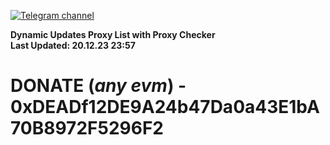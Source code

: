 [![Telegram channel](https://img.shields.io/endpoint?url=https://runkit.io/damiankrawczyk/telegram-badge/branches/master?url=https://t.me/n4z4v0d)](https://t.me/n4z4v0d) 

**Dynamic Updates Proxy List with Proxy Checker**  
**Last Updated: 20.12.23 23:57**

# DONATE (_any evm_) - 0xDEADf12DE9A24b47Da0a43E1bA70B8972F5296F2
